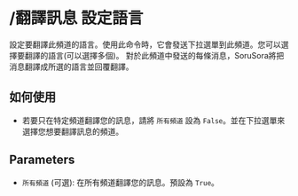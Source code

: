 # /翻譯訊息 設定語言

設定要翻譯此頻道的語言。使用此命令時，它會發送下拉選單到此頻道。您可以選擇要翻譯的語言(可以選擇多個)。
對於此頻道中發送的每條消息，SoruSora將把消息翻譯成所選的語言並回覆翻譯。

## 如何使用
* 若要只在特定頻道翻譯您的訊息，請將 `所有頻道` 設為 `False`。並在下拉選單來選擇您想要翻譯訊息的頻道。

## Parameters

* `所有頻道` (可選): 在所有頻道翻譯您的訊息。預設為 `True`。
